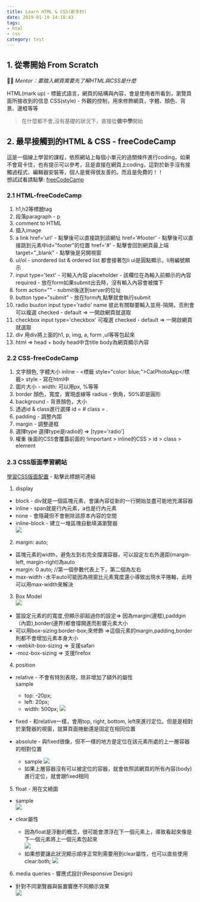 ```yaml
---
title: Learn HTML & CSS(新手村)
date: 2019-01-10 14:18:43
tags:
- html
- css
category: test
---
```


## 1. 從零開始 From Scratch

*Mentor：要踏入網頁需要先了解HTML與CSS是什麼*

HTML(mark up) - 標籤式語言，網頁的結構與內容，會是使用者所看到，瀏覽頁面所接收到的信息
CSS(style) - 外觀的控制，用來修飾網頁，字體、顏色、背景、邊框等等

> 在什麼都不會,沒有基礎的狀況下，直接從**做中學**開始

## 2. 最早接觸到的HTML & CSS - freeCodeCamp
這是一個線上學習的課程，依照網站上每個小單元的過關條件進行coding，如果不會寫卡住，也有提示可以參考，且是直接在網頁上coding，這對於新手沒有接觸過程式、編輯器安裝等，個人是覺得很友善的。而且是免費的！！  
想試試看請點擊: [freeCodeCamp](https://learn.freecodecamp.org/)

### 2.1 HTML-freeCodeCamp

1. h1,h2等標題tag
2. 段落paragraph - p
3. comment to HTML
4. 插入image
5. a link
        href='url'     - 點擊後可以直接跳到該網址
        href='#footer' - 點擊後可以直接跳到元素中id="footer"的位置
        href='#' - 點擊會回到網頁最上端
        target="_blank" - 點擊後是另開視窗
6. ul/ol - unordered list & ordered list
        都會接著包li
        ul是圓點顯示，li用編號顯示
7. input
        type='text' - 可輸入內容
        placeholder - 該欄位在為輸入前顯示的內容
        required - 放在form如果submit出去時，沒有輸入內容會被擋下
8. form
        action="" - submit後送到server的位址
9. button
        type="submit" - 放在form內,點擊就會執行submit
10. radio buuton
        input type='radio'
        name 彼此有關聯要輸入並用-隔開，否則會可以複選
        checked - default => 一開啟網頁就選取
11. checkbox 
        input type='checkbox' 可複選
        checked - default => 一開啟網頁就選取
12. div
        用div將上面的h1, p, img, a, form ,ul等等包起來
13. html => head + body
        head中含title
        body為網頁顯示內容

### 2.2 CSS-freeCodeCamp

1. 文字顏色, 字體大小
        inline - <標籤 style="color: blue;">CatPhotoApp</標籤>
        style - 寫在html中
2. 圖片大小 - width: 可以用px, %等等
3. border
        顏色，寬度，實現虛線等
        radius - 倒角，50%即是圓形
4. background - 背景顏色，大小
5. 透過id & class進行選擇
        id = #
        class = .
6. padding - 調整內距
7. margin - 調整邊框
8. 選擇type
        選擇type是radio的 => [type='radio']
9. 權重
        後面的CSS會覆蓋前面的
        !important > inline的CSS > id > class > element

### 2.3 CSS版面學習網站
[學習CSS版面配置](http://zh-tw.learnlayout.com/) - 點擊此標題可連結
1. display
* block - div就是一個區塊元素，會讓內容從新的一行開始並盡可能地充滿容器
* inline - span就是行內元素，a也是行內元素
* none - 會隱藏但不會刪除該原本內容的空間
* inline-block - 建立一堆區塊自動填滿瀏覽器  
![](https://i.imgur.com/XvOkZrb.png)

2. margin: auto;  
* 區塊元素的width，避免左到右完全撐滿容器，可以設定左右外邊距(margin-left, margin-right)為auto  
* margin: 0 auto; //第一個參數代表上下，第二個為左右
* max-width -水平auto可能因為視窗比元素寬度還小導致出現水平捲軸，此時可以用max-width來解決

3. Box Model  
![](https://i.imgur.com/0Y9OvCV.png)
* 當設定元素的的寬度,但顯示卻超過你的設定=> 因為margin(邊框),paddgin（內距),border(邊界)都會撐開進而影響元素大小
* 可以用box-sizing:border-box;來修飾 =>這個元素的margin,padding,border則都不會增加元素本身大小
* -webkit-box-sizing => 支援safari
* -moz-box-sizing => 支援firefox

4. position
* relative - 不會有特別表現，除非增加了額外的屬性  
sample
    * top: -20px;
    * left: 20px;
    * width: 500px;
![](https://i.imgur.com/m2pKjSt.png)

* fixed - 和relative一樣，會用top, right, bottom, left來進行定位。但是是相對於瀏覽器的視窗，就算頁面捲動還是固定在相同位置

* absolute - 與fixed很像，但不一樣的地方是定位在該元素所處的上一層容器的相對位置
    * sample
    ![](https://i.imgur.com/afVSRBJ.png)
    * 如果上層容器沒有可以被定位的容器，就會依照該網頁的所有內容(body)進行定位，就會跟fixed相同

5. float - 用在文繞圖
* sample  
![](https://i.imgur.com/rxyZhMf.png)

* clear屬性
    * 因為float是浮動的概念，很可能會漂浮在下一個元素上，導致看起來像是下一個元素將上一個元素包起來  
    ![](https://i.imgur.com/5jM2642.png)
    * 如果想要讓此狀況顯示順序正常則需要用到clear屬性，也可以直些使用clear:both;
    ![](https://i.imgur.com/jkQxZ5J.png)

6. media queries - 響應式設計(Responsive Design)
* 針對不同瀏覽器與裝置響應不同顯示效果  
![](https://i.imgur.com/BXz0KrK.png)


